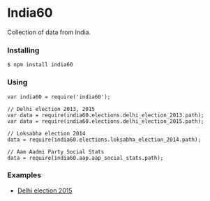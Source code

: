 # India60
Collection of data from India.

### Installing

    $ npm install india60

### Using

```
var india60 = require('india60');

// Delhi election 2013, 2015
var data = require(india60.elections.delhi_election_2013.path);
var data = require(india60.elections.delhi_election_2015.path);

// Loksabha election 2014
data = require(india60.elections.loksabha_election_2014.path);

// Aam Aadmi Party Social Stats
data = require(india60.aap.aap_social_stats.path);

```


### Examples
- [Delhi election 2015](http://india60.com/stats/delhi-election-2015)

